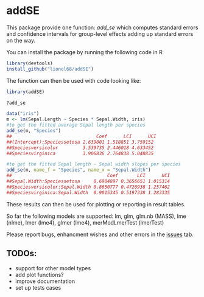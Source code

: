 # addSE

This package provide one function: *add_se* which computes standard errors and confidence intervals for group-level effects adding up standard errors on the way.

You can install the package by running the following code in R

```r
library(devtools)
install_github("lionel68/addSE")
```

The function can then be used with code looking like:

```r
library(addSE)

?add_se

data("iris")
m <- lm(Sepal.Length ~ Species * Sepal.Width, iris)
#to get the fitted average Sepal length per species
add_se(m, "Species")
##                               Coef      LCI      UCI
##(Intercept):Speciessetosa 2.639001 1.518851 3.759152
##Speciesversicolor         3.539735 2.446018 4.633452
##Speciesvirginica          3.906836 2.764838 5.048835

#to get the fitted Sepal length ~ Sepal width slopes per species
add_se(m, name_f = "Species", name_x = "Sepal.Width")
##                                   Coef       LCI      UCI
##Sepal.Width:Speciessetosa     0.6904897 0.3656651 1.015314
##Speciesversicolor:Sepal.Width 0.8650777 0.4726938 1.257462
##Speciesvirginica:Sepal.Width  0.9015345 0.5197338 1.283335
```

These results can then be used for plotting or reporting in result tables.

So far the following models are supported: lm, glm, glm.nb (MASS), lme (nlme), lmer (lme4), glmer (lme4), merModLmerTest (lmerTest)

Please report bugs, enhancment wishes and other errors in the [issues](https://github.com/lionel68/addSE/issues) tab.

## TODOs:

* support for other model types
* add plot functions?
* improve documentation
* set up tests cases
